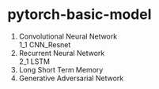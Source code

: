 # pytorch-basic-model

1. Convolutional Neural Network  
  1_1 CNN_Resnet  
2. Recurrent Neural Network  
  2_1 LSTM  
3. Long Short Term Memory  
4. Generative Adversarial Network  
